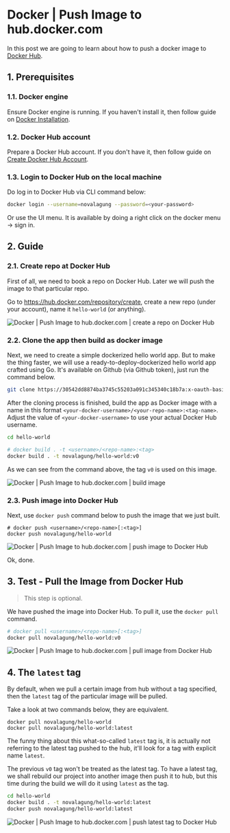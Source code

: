 # Docker | Push Image to hub.docker.com

In this post we are going to learn about how to push a docker image to [Docker Hub](https://hub.docker.com/).

## 1. Prerequisites

### 1.1. Docker engine

Ensure Docker engine is running. If you haven't install it, then follow guide on [Docker Installation](docker-installation.md).

### 1.2. Docker Hub account

Prepare a Docker Hub account. If you don't have it, then follow guide on [Create Docker Hub Account](docker-hub-create-account.md).

### 1.3. Login to Docker Hub on the local machine

Do log in to Docker Hub via CLI command below:

```bash
docker login --username=novalagung --password=<your-password>
```

Or use the UI menu. It is available by doing a right click on the docker menu → sign in.

## 2. Guide

### 2.1. Create repo at Docker Hub

First of all, we need to book a repo on Docker Hub. Later we will push the image to that particular repo.

Go to https://hub.docker.com/repository/create, create a new repo (under your account), name it `hello-world` (or anything).

![Docker | Push Image to hub.docker.com | create a repo on Docker Hub](https://i.imgur.com/uvLjxqv.png)

### 2.2. Clone the app then build as docker image

Next, we need to create a simple dockerized hello world app. But to make the thing faster, we will use a ready-to-deploy-dockerized hello world app crafted using Go. It's available on Github (via Github token), just run the command below.

```bash
git clone https://30542dd8874ba3745c55203a091c345340c18b7a:x-oauth-basic@github.com/novalagung/hello-world.git
```

After the cloning process is finished, build the app as Docker image with a name in this format `<your-docker-username>/<your-repo-name>:<tag-name>`. Adjust the value of `<your-docker-username>` to use your actual Docker Hub username.

```bash
cd hello-world

# docker build . -t <username>/<repo-name>:<tag>
docker build . -t novalagung/hello-world:v0
```

As we can see from the command above, the tag `v0` is used on this image.

![Docker | Push Image to hub.docker.com | build image](https://i.imgur.com/aiduEji.png)

### 2.3. Push image into Docker Hub

Next, use `docker push` command below to push the image that we just built.

```
# docker push <username>/<repo-name>[:<tag>]
docker push novalagung/hello-world
```

![Docker | Push Image to hub.docker.com | push image to Docker Hub](https://i.imgur.com/TUy6Ffa.png)

Ok, done.

## 3. Test - Pull the Image from Docker Hub

> This step is optional.

We have pushed the image into Docker Hub. To pull it, use the `docker pull` command.

```bash
# docker pull <username>/<repo-name>[:<tag>]
docker pull novalagung/hello-world:v0
```

![Docker | Push Image to hub.docker.com | pull image from Docker Hub](https://i.imgur.com/tdRlNr7.png)

## 4. The `latest` tag

By default, when we pull a certain image from hub without a tag specified, then the `latest` tag of the particular image will be pulled.

Take a look at two commands below, they are equivalent.

```
docker pull novalagung/hello-world
docker pull novalagung/hello-world:latest
```

The funny thing about this what-so-called `latest` tag is, it is actually not referring to the latest tag pushed to the hub, it'll look for a tag with explicit name `latest`.

The previous `v0` tag won't be treated as the latest tag. To have a latest tag, we shall rebuild our project into another image then push it to hub, but this time during the build we will do it using `latest` as the tag.

```bash
cd hello-world
docker build . -t novalagung/hello-world:latest
docker push novalagung/hello-world:latest
```

![Docker | Push Image to hub.docker.com | push latest tag to Docker Hub](https://i.imgur.com/6y0MEEA.png)
